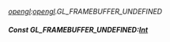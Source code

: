 _[opengl](../../modules/opengl/opengl-module.md):[opengl](../../modules/opengl/opengl-module.md).GL\_FRAMEBUFFER\_UNDEFINED_
##### Const GL\_FRAMEBUFFER\_UNDEFINED:[Int](../../modules/wonkey/wonkey-types-int.md)
